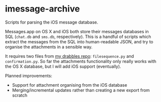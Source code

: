 imessage-archive
================

Scripts for parsing the iOS message database.

Messages.app on OS X and iOS both store their messages databases in SQL (`chat.db` and `sms.db`, respectively). This is a handful of scripts which extract the messages from the SQL into human-readable JSON, and try to organise the attachments in a sensible way.

It requires two files from [my drabbles repo][drabble]: `filesequence.py` and `confirmation.py`. So far the attachments functionality only really works with the OS X database, but I will add iOS support (eventually).

Planned improvements:

* Support for attachment organising from the iOS database
* Merging/incremental updates rather than creating a new export from scratch

[drabble]: https://github.com/alexwlchan/drabbles